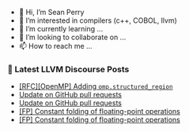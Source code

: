 - 👋 Hi, I’m Sean Perry
- 👀 I’m interested in compilers (c++, COBOL, llvm)
- 🌱 I’m currently learning ...
- 💞️ I’m looking to collaborate on ...
- 📫 How to reach me ...

<!---
s66perry/s66perry is a ✨ special ✨ repository because its `README.md` (this file) appears on your GitHub profile.
You can click the Preview link to take a look at your changes.
--->
### 📕 Latest LLVM Discourse Posts

<!-- DISCOURSE-LLVM:START -->
- [[RFC][OpenMP] Adding `omp.structured_region`](https://discourse.llvm.org/t/rfc-openmp-adding-omp-structured-region/73228#post_5)
- [Update on GitHub pull requests](https://discourse.llvm.org/t/update-on-github-pull-requests/71540?page=5#post_95)
- [Update on GitHub pull requests](https://discourse.llvm.org/t/update-on-github-pull-requests/71540?page=5#post_94)
- [[FP] Constant folding of floating-point operations](https://discourse.llvm.org/t/fp-constant-folding-of-floating-point-operations/73138?page=2#post_22)
- [[FP] Constant folding of floating-point operations](https://discourse.llvm.org/t/fp-constant-folding-of-floating-point-operations/73138?page=2#post_21)
<!-- DISCOURSE-LLVM:END -->
